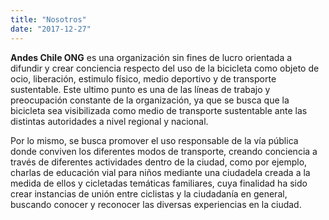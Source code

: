 ```yaml
---
title: "Nosotros"
date: "2017-12-27"
---
```

<!--{{< figure src="/images/logo_andes.png" title="Nuestra Organización" >}}-->

**Andes Chile ONG** es una organización sin fines de lucro orientada a difundir y crear conciencia respecto del uso de la bicicleta como objeto de ocio, liberación, estimulo físico, medio deportivo y de transporte sustentable. Este ultimo punto es una de las líneas de trabajo y preocupación constante de la organización, ya que se busca que la bicicleta sea visibilizada como medio de transporte sustentable ante las distintas autoridades a nivel regional y nacional.

Por lo mismo, se busca promover el uso responsable de la vía pública donde conviven los diferentes modos de transporte, creando conciencia a través de diferentes actividades dentro de la ciudad, como por ejemplo, charlas de educación vial para niños mediante una ciudadela creada a la medida de ellos y cicletadas temáticas familiares, cuya finalidad ha sido crear instancias de unión entre ciclistas y la ciudadanía en general, buscando conocer y reconocer las diversas experiencias en la ciudad.